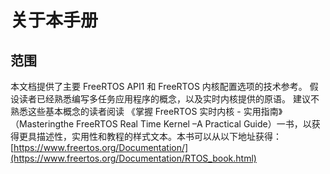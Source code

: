 # 关于本手册

## 范围

本文档提供了主要 FreeRTOS API1 和 FreeRTOS 内核配置选项的技术参考。 假设读者已经熟悉编写多任务应用程序的概念，以及实时内核提供的原语。 建议不熟悉这些基本概念的读者阅读 《掌握 FreeRTOS 实时内核 - 实用指南》（Masteringthe FreeRTOS Real Time Kernel –A Practical Guide）一书，以获得更具描述性，实用性和教程的样式文本。本书可以从以下地址获得：[https://www.freertos.org/Documentation/](https://www.freertos.org/Documentation/RTOS_book.html)




